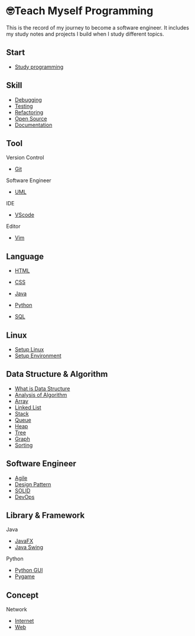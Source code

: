 # 🤓Teach Myself Programming

This is the record of my journey to become a software engineer. It includes my study notes and projects I build when I study different topics. 

## Start

- [Study programming](https://github.com/erinchocolate/teach-myself-cs/blob/master/Skills/Study%20programming.md)

## Skill
- [Debugging](https://github.com/erinchocolate/teach-myself-cs/blob/master/Skills/Debugging.md)
- [Testing](https://github.com/erinchocolate/teach-myself-cs/blob/master/Skills/Testing.md)
- [Refactoring](https://github.com/erinchocolate/teach-myself-cs/blob/master/Skills/Refactoring.md)
- [Open Source](https://github.com/erinchocolate/teach-myself-cs/blob/master/Skills/Open%20Source.md)
- [Documentation](https://github.com/erinchocolate/teach-myself-cs/blob/master/Skills/Writing%20Documentation.md)

## Tool

Version Control

- [Git](https://github.com/erinchocolate/teach-myself-programming/blob/master/Tools/Git.md)

Software Engineer

- [UML](https://github.com/erinchocolate/teach-myself-programming/blob/master/Tools/UML.md)

IDE

- [VScode](https://github.com/erinchocolate/teach-myself-programming/blob/master/Tools/VSCode.md)

Editor

- [Vim](https://github.com/erinchocolate/teach-myself-programming/blob/master/Tools/Vim.md)

## Language
- [HTML](https://github.com/erinchocolate/teach-myself-programming/blob/master/Language/HTML.md)
- [CSS](https://github.com/erinchocolate/teach-myself-programming/blob/master/Language/CSS.md)

- [Java](https://github.com/erinchocolate/teach-myself-programming/blob/master/Language/Java.md)
- [Python](https://github.com/erinchocolate/teach-myself-programming/blob/master/Language/Python.md)
- [SQL](https://github.com/erinchocolate/teach-myself-programming/blob/master/Language/SQL.md)

## Linux
- [Setup Linux](https://github.com/erinchocolate/teach-myself-cs/blob/master/Linux/Setup%20Linux.md)
- [Setup Environment](https://github.com/erinchocolate/teach-myself-cs/blob/master/Linux/Setup%20environment.md)

## Data Structure & Algorithm 
- [What is Data Structure](https://github.com/erinchocolate/teach-myself-cs/blob/master/Data%20Structure&Algorithm/Data%20Structure.md)
- [Analysis of Algorithm](https://github.com/erinchocolate/teach-myself-programming/blob/master/Data%20Structure%26Algorithm/Analysis%20of%20Algorithm.md)
- [Array](https://github.com/erinchocolate/teach-myself-cs/blob/master/Data%20Structure%26Algorithm/Array.md)
- [Linked List](https://github.com/erinchocolate/teach-myself-cs/blob/master/Data%20Structure%26Algorithm/Linked%20list.md)
- [Stack](https://github.com/erinchocolate/teach-myself-programming/blob/master/Data%20Structure%26Algorithm/Stack.md)
- [Queue](https://github.com/erinchocolate/teach-myself-programming/blob/master/Data%20Structure%26Algorithm/Queue.md)
- [Heap](https://github.com/erinchocolate/teach-myself-programming/blob/master/Data%20Structure%26Algorithm/Heap.md)
- [Tree](https://github.com/erinchocolate/teach-myself-programming/blob/master/Data%20Structure%26Algorithm/Tree.md)
- [Graph](https://github.com/erinchocolate/teach-myself-programming/blob/master/Data%20Structure%26Algorithm/Graph.md)
- [Sorting](https://github.com/erinchocolate/teach-myself-programming/blob/master/Data%20Structure%26Algorithm/Sorting.md)

## Software Engineer
- [Agile](https://github.com/erinchocolate/teach-myself-cs/blob/master/Software%20Engineer/Agile.md)
- [Design Pattern](https://github.com/erinchocolate/teach-myself-cs/blob/master/Software%20Engineer/Design%20Pattern.md)
- [SOLID](https://github.com/erinchocolate/teach-myself-programming/blob/master/Software%20Engineer/SOLID.md)
- [DevOps](https://github.com/erinchocolate/teach-myself-programming/blob/master/Software%20Engineer/DevOps.md)

## Library & Framework

Java

- [JavaFX](https://github.com/erinchocolate/teach-myself-programming/blob/master/Framework%26Library/JavaFX.md)
- [Java Swing](https://github.com/erinchocolate/teach-myself-programming/blob/master/Framework%26Library/Java%20Swing.md)

Python

- [Python GUI](https://github.com/erinchocolate/teach-myself-programming/blob/master/Framework%26Library/Python%20GUI.md)
- [Pygame](https://github.com/erinchocolate/teach-myself-programming/blob/master/Framework%26Library/Pygame.md)

## Concept

Network

- [Internet](https://github.com/erinchocolate/teach-myself-programming/blob/master/Concept/Internet.md)
- [Web](https://github.com/erinchocolate/teach-myself-programming/blob/master/Concept/Web.md)




